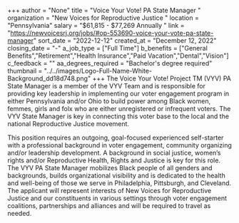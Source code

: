 +++
author = "None"
title = "Voice Your Vote! PA State Manager "
organization = "New Voices for Reproductive Justice "
location = "Pennsylvania"
salary = "$61,815 - $77,269 Annually "
link = "https://newvoicesrj.org/jobs/#op-553690-voice-your-vote-pa-state-manager"
sort_date = "2022-12-12"
created_at = "December 12, 2022"
closing_date = "-"
a_job_type = ["Full Time"]
b_benefits = ["General Benefits","Retirement","Health Insurance","Paid Vacation","Dental","Vision"]
c_feedback = ""
aa_degrees_required = "Bachelor's degree required"
thumbnail = "../../images/Logo-Full-Name-White-Background_dd18d748.png"
+++
The Voice Your Vote! Project TM (VYV) PA State Manager is a member of the VYV Team and is responsible for providing key leadership in implementing our voter engagement program in either Pennsylvania and/or Ohio to build power among Black women, femmes, girls and folx who are either unregistered or infrequent voters. The VYV State Manager is key in connecting this voter base to the local and the national Reproductive Justice movement.  

This position requires an outgoing, goal-focused experienced self-starter with a professional background in voter engagement, community organizing and/or leadership development.  A background in social justice, women’s rights and/or Reproductive Health, Rights and Justice is key for this role. The VYV PA State Manager mobilizes Black people of all genders and backgrounds, builds organizational visibility and is dedicated to the health and well-being of those we serve in Philadelphia, Pittsburgh, and Cleveland.  The applicant will represent interests of New Voices for Reproductive Justice and our constituents in various settings through voter engagement coalitions, partnerships and alliances and will be required to travel as needed.